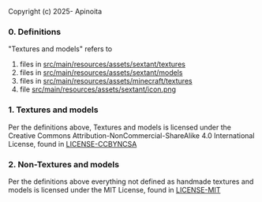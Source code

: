 Copyright (c) 2025- Apinoita

### 0. Definitions

"Textures and models" refers to
   1. files in [src/main/resources/assets/sextant/textures](src/main/resources/assets/sextant/textures)
   2. files in [src/main/resources/assets/sextant/models](src/main/resources/assets/sextant/models)
   3. files in [src/main/resources/assets/minecraft/textures](src/main/resources/assets/minecraft/textures)
   4. file [src/main/resources/assets/sextant/icon.png](src/main/resources/assets/sextant/icon.png)

### 1. Textures and models
  Per the definitions above, Textures and models is licensed under the Creative Commons Attribution-NonCommercial-ShareAlike 4.0 International License, found in [LICENSE-CCBYNCSA](LICENSE-CCBYNCSA.md)

### 2. Non-Textures and models
   Per the definitions above everything not defined as handmade textures and models is licensed under the MIT License, found in [LICENSE-MIT](LICENSE-MIT.md)